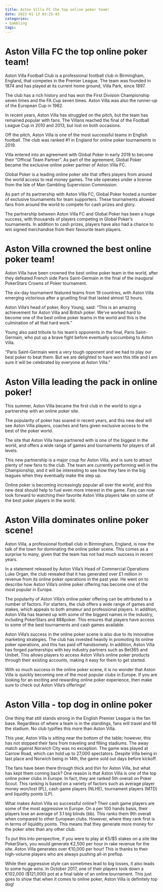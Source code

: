 ```yaml
---
title: Aston Villa FC the top online poker team!
date: 2023-01-13 03:25:43
categories:
- Gambling
tags:
---
```



#  Aston Villa FC the top online poker team!

Aston Villa Football Club is a professional football club in Birmingham, England, that competes in the Premier League. The team was founded in 1874 and has played at its current home ground, Villa Park, since 1897.

The club has a rich history and has won the First Division Championship seven times and the FA Cup seven times. Aston Villa was also the runner-up of the European Cup in 1982.

In recent years, Aston Villa has struggled on the pitch, but the team has remained popular with fans. The Villans reached the final of the Football League Cup in 2010 and 2013, but lost on both occasions.

Off the pitch, Aston Villa is one of the most successful teams in English football. The club was ranked #1 in England for online poker tournaments in 2019.

Villa entered into an agreement with Global Poker in early 2019 to become their “Official Team Partner”. As part of the agreement, Global Poker became the exclusive online poker partner of Aston Villa FC.

Global Poker is a leading online poker site that offers players from around the world access to real money games. The site operates under a license from the Isle of Man Gambling Supervision Commission.

As part of its partnership with Aston Villa FC, Global Poker hosted a number of exclusive tournaments for team supporters. These tournaments allowed fans from around the world to compete for cash prizes and glory.

The partnership between Aston Villa FC and Global Poker has been a huge success, with thousands of players competing in Global Poker’s tournaments. In addition to cash prizes, players have also had a chance to win signed merchandise from their favourite team players.

#  Aston Villa crowned the best online poker team!

Aston Villa have been crowned the best online poker team in the world, after they defeated French side Paris Saint-Germain in the final of the inaugural PokerStars Crowns of Poker tournament.

The six-day tournament featured teams from 19 countries, with Aston Villa emerging victorious after a gruelling final that lasted almost 12 hours.

Aston Villa’s head of poker, Rory Young, said: “This is an amazing achievement for Aston Villa and British poker. We’ve worked hard to become one of the best online poker teams in the world and this is the culmination of all that hard work.”

Young also paid tribute to his team’s opponents in the final, Paris Saint-Germain, who put up a brave fight before eventually succumbing to Aston Villa.

“Paris Saint-Germain were a very tough opponent and we had to play our best poker to beat them. But we are delighted to have won this title and I am sure it will be celebrated by everyone at Aston Villa.”

#  Aston Villa leading the pack in online poker!

This summer, Aston Villa became the first club in the world to sign a partnership with an online poker site.

The popularity of poker has soared in recent years, and this new deal will see Aston Villa players, coaches and fans given exclusive access to the best of the poker world.

The site that Aston Villa have partnered with is one of the biggest in the world, and offers a wide range of games and tournaments for players of all levels.

This new partnership is a major coup for Aston Villa, and is sure to attract plenty of new fans to the club. The team are currently performing well in the Championship, and it will be interesting to see how they fare in the big leagues when they eventually make the step up.

Online poker is becoming increasingly popular all over the world, and this new deal should help to fuel even more interest in the game. Fans can now look forward to watching their favorite Aston Villa players take on some of the best poker players in the world.

#  Aston Villa dominates online poker scene!

Aston Villa, a professional football club in Birmingham, England, is now the talk of the town for dominating the online poker scene. This comes as a surprise to many, given that the team has not had much success in recent years.

In a statement released by Aston Villa’s Head of Commercial Operations Luke Organ, the club revealed that it has generated over £1 million in revenue from its online poker operations in the past year. He went on to describe how Aston Villa’s online poker offering has become one of the most popular in Europe.

The popularity of Aston Villa’s online poker offering can be attributed to a number of factors. For starters, the club offers a wide range of games and stakes, which appeals to both amateur and professional players. In addition, Aston Villa has teamed up with some of the biggest names in the industry, including PokerStars and 888poker. This ensures that players have access to some of the best tournaments and cash games available.

Aston Villa’s success in the online poker scene is also due to its innovative marketing strategies. The club has invested heavily in promoting its online poker operations, and this has paid off handsomely. In addition, Aston Villa has forged partnerships with key industry partners such as Bet365 and Unibet. This allows players to access Aston Villa’s online poker products through their existing accounts, making it easy for them to get started.

With so much success in the online poker scene, it is no wonder that Aston Villa is quickly becoming one of the most popular clubs in Europe. If you are looking for an exciting and rewarding online poker experience, then make sure to check out Aston Villa’s offerings!

#  Aston Villa - top dog in online poker

One thing that still stands strong in the English Premier League is the fan base. Regardless of where a team is in the standings, fans will travel and fill the stadium. No club typifies this more than Aston Villa.

This year, Aston Villa is sitting near the bottom of the table; however, this has not stopped their fans from traveling and filling stadiums. The away match against Norwich City was no exception. The game was played at Carrow Road, which can hold up to 27,000 spectators. Despite Villa being in last place and Norwich being in 14th, the game sold out days before kickoff.

The fans have been there through thick and thin for Aston Villa, but what has kept them coming back? One reason is that Aston Villa is one of the top online poker clubs in Europe. In fact, they are ranked 5th overall on Poker Scout. This ranking is based on a variety of factors such as average player money won/lost (PL), cash game players (NLHE), tournament players (MTD) and liquidity points (LP).

What makes Aston Villa so successful online? Their cash game players are some of the most aggressive in Europe. On a per 100 hands basis, their players lose an average of 3.1 big blinds (bb). This ranks them 9th overall when compared to other European clubs. However, where they rank first is in terms of liquidity points. This means that they generate more money for the poker sites than any other club.

To put this into perspective, if you were to play at €5/$5 stakes on a site like PokerStars, you would generate €2,500 per hour in rake revenue for the site. Aston Villa generates over €10,000 per hour! This is thanks to their high-volume players who are always pushing all-in preflop.

While their aggressive style can sometimes lead to big losses, it also leads to some huge wins. In October 2017, one of their players took down a €102,000 ($121,000) pot at a final table of an online tournament. This just goes to show that when it comes to online poker, Aston Villa is definitely top dog!